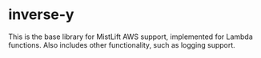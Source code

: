 # inverse-y

This is the base library for MistLift AWS support, implemented for Lambda functions.
Also includes other functionality, such as logging support.

 
 
 
 
 
